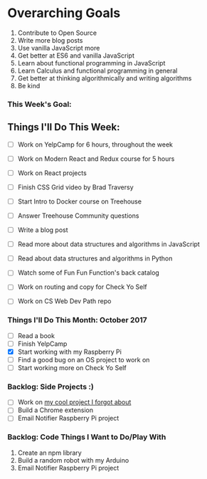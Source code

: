 # Overarching Goals
1. Contribute to Open Source
2. Write more blog posts
3. Use vanilla JavaScript more
4. Get better at ES6 and vanilla JavaScript
5. Learn about functional programming in JavaScript
6. Learn Calculus and functional programming in general
7. Get better at thinking algorithmically and writing algorithms
8. Be kind

### This Week's Goal: 

## Things I'll Do This Week:
- [ ] Work on YelpCamp for 6 hours, throughout the week
- [ ] Work on Modern React and Redux course for 5 hours
- [ ] Work on React projects
- [ ] Finish CSS Grid video by Brad Traversy
- [ ] Start Intro to Docker course on Treehouse
- [ ] Answer Treehouse Community questions
- [ ] Write a blog post
- [ ] Read more about data structures and algorithms in JavaScript
- [ ] Read about data structures and algorithms in Python
- [ ] Watch some of Fun Fun Function's back catalog
- [ ] Work on routing and copy for Check Yo Self
- [ ] Work on CS Web Dev Path repo


### Things I'll Do This Month: October 2017
- [ ] Read a book
- [ ] Finish YelpCamp
- [x] Start working with my Raspberry Pi
- [ ] Find a good bug on an OS project to work on
- [ ] Start working more on Check Yo Self

### Backlog: Side Projects :)
- [ ] Work on [my cool project I forgot about](https://codepen.io/twhite96/pen/4b7f4bee11d03343ed7ec934b7c575e4)
- [ ] Build a Chrome extension
- [ ] Email Notifier Raspberry Pi project

### Backlog: Code Things I Want to Do/Play With
1. Create an npm library
2. Build a random robot with my Arduino
3. Email Notifier Raspberry Pi project
